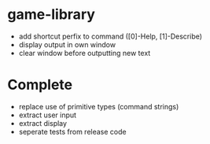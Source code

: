 game-library
============

* add shortcut perfix to command ([0]-Help, [1]-Describe)
* display output in own window
* clear window before outputting new text

Complete
========

* replace use of primitive types (command strings)
* extract user input
* extract display
* seperate tests from release code
